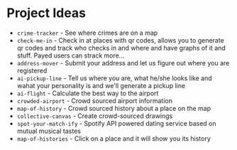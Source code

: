 # Project Ideas
- `crime-tracker` - See where crimes are on a map
- `check-me-in` - Check in at places with qr codes, allows you to generate qr codes and track who checks in and where and have graphs of it and stuff. Payed users can strack more...
- `address-mover` - Submit your address and let us figure out where you are registered
- `ai-pickup-line` - Tell us where you are, what he/she looks like and wahat your personality is and we'll generate a pickup line
- `ai-flight` - Calculate the best way to the airport
- `crowded-airport` - Crowd sourced airport information
- `map-of-history` - Crowd sourced history about a place on the map
- `collective-canvas` - Create crowd-sourced drawings
- `spot-your-match-ify` - Spotify API powered dating service based on mutual musical tastes
- `map-of-histories` - Click on a place and it will show you its history 
